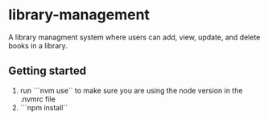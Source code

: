 # library-management

A library managment system where users can add, view, update, and delete books in a library.

## Getting started

1. run ```nvm use`` to make sure you are using the node version in the .nvmrc file
1. ```npm install``

